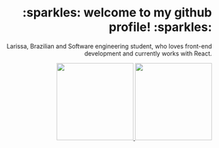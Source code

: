 

 <h1 align="right"> :sparkles: welcome to my github profile! :sparkles:	 </h1>
<div align="right">
 <p> Larissa, Brazilian and Software engineering student, who loves front-end development and currently works with React.</p>
</div>
<div align="right">
  <a href="https://github.com/larissabenedet">
  <img height="180em" src="https://github-readme-stats.vercel.app/api?username=larissabenedet&show_icons=true&theme=omni&include_all_commits=true&count_private=true&hide=contribs,issues"/>
  <img height="180em" src="https://github-readme-stats.vercel.app/api/top-langs/?username=larissabenedet&layout=compact&langs_count=7&theme=omni"/>
</div>
